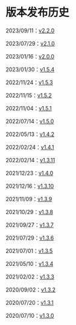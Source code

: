 # 版本发布历史
2023/09/11：[v2.2.0](v2.2.0.md) 

2023/07/29：[v2.1.0](v2.1.0.md) 

2023/01/16：[v2.0.0](v2.0.0.md) 

2023/01/30：[v1.5.4](v1.5.4.md) 

2022/11/24：[v1.5.3](v1.5.3.md) 

2022/11/15：[v1.5.2](v1.5.2.md) 

2022/11/04：[v1.5.1](v1.5.1.md) 

2022/07/14：[v1.5.0](v1.5.0.md) 

2022/05/13：[v1.4.2](v1.4.2.md) 

2022/02/24：[v1.4.1](v1.4.1.md) 

2022/02/14：[v1.3.11](v1.3.11.md) 

2021/12/23：[v1.4.0](v1.4.0.md) 

2021/12/16：[v1.3.10](v1.3.10.md) 

2021/11/09：[v1.3.9](v1.3.9.md) 

2021/10/29：[v1.3.8](v1.3.8.md) 

2021/09/27：[v1.3.7](v1.3.7.md) 

2021/07/29：[v1.3.6](v1.3.6.md) 

2021/07/01：[v1.3.5](v1.3.5.md) 

2021/05/10：[v1.3.4](v1.3.4.md) 

2021/02/02：[v1.3.3](v1.3.3.md) 

2020/09/02：[v1.3.2](v1.3.2.md) 

2020/07/20：[v1.3.1](v1.3.1.md) 

2020/07/10：[v1.3.0](v1.3.0.md) 